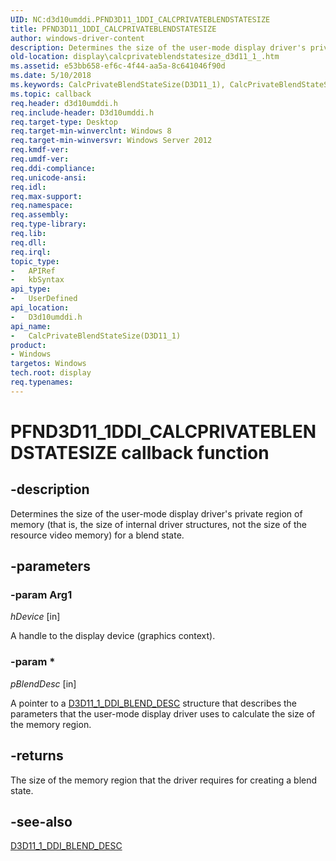 ```yaml
---
UID: NC:d3d10umddi.PFND3D11_1DDI_CALCPRIVATEBLENDSTATESIZE
title: PFND3D11_1DDI_CALCPRIVATEBLENDSTATESIZE
author: windows-driver-content
description: Determines the size of the user-mode display driver's private region of memory (that is, the size of internal driver structures, not the size of the resource video memory) for a blend state.
old-location: display\calcprivateblendstatesize_d3d11_1_.htm
ms.assetid: e53bb658-ef6c-4f44-aa5a-8c641046f90d
ms.date: 5/10/2018
ms.keywords: CalcPrivateBlendStateSize(D3D11_1), CalcPrivateBlendStateSize(D3D11_1) callback function [Display Devices], PFND3D11_1DDI_CALCPRIVATEBLENDSTATESIZE, PFND3D11_1DDI_CALCPRIVATEBLENDSTATESIZE callback, d3d10umddi/CalcPrivateBlendStateSize(D3D11_1), display.calcprivateblendstatesize_d3d11_1_, display.pfncalcprivateblendstatesize
ms.topic: callback
req.header: d3d10umddi.h
req.include-header: D3d10umddi.h
req.target-type: Desktop
req.target-min-winverclnt: Windows 8
req.target-min-winversvr: Windows Server 2012
req.kmdf-ver: 
req.umdf-ver: 
req.ddi-compliance: 
req.unicode-ansi: 
req.idl: 
req.max-support: 
req.namespace: 
req.assembly: 
req.type-library: 
req.lib: 
req.dll: 
req.irql: 
topic_type:
-	APIRef
-	kbSyntax
api_type:
-	UserDefined
api_location:
-	D3d10umddi.h
api_name:
-	CalcPrivateBlendStateSize(D3D11_1)
product:
- Windows
targetos: Windows
tech.root: display
req.typenames: 
---
```


# PFND3D11_1DDI_CALCPRIVATEBLENDSTATESIZE callback function


## -description


Determines the size of the user-mode display driver's private region of memory (that is, the size of internal driver structures, not the size of the resource video memory) for a blend state.


## -parameters




### -param Arg1

*hDevice* [in]

A handle to the display device (graphics context).

### -param *

*pBlendDesc* [in]

A pointer to a <a href="https://msdn.microsoft.com/library/windows/hardware/hh451041">D3D11_1_DDI_BLEND_DESC</a> structure that describes the parameters that the user-mode display driver uses to calculate the size of the memory region.


## -returns



The size of the memory region that the driver requires for creating a blend state.




## -see-also




<a href="https://msdn.microsoft.com/library/windows/hardware/hh451041">D3D11_1_DDI_BLEND_DESC</a>
 

 

